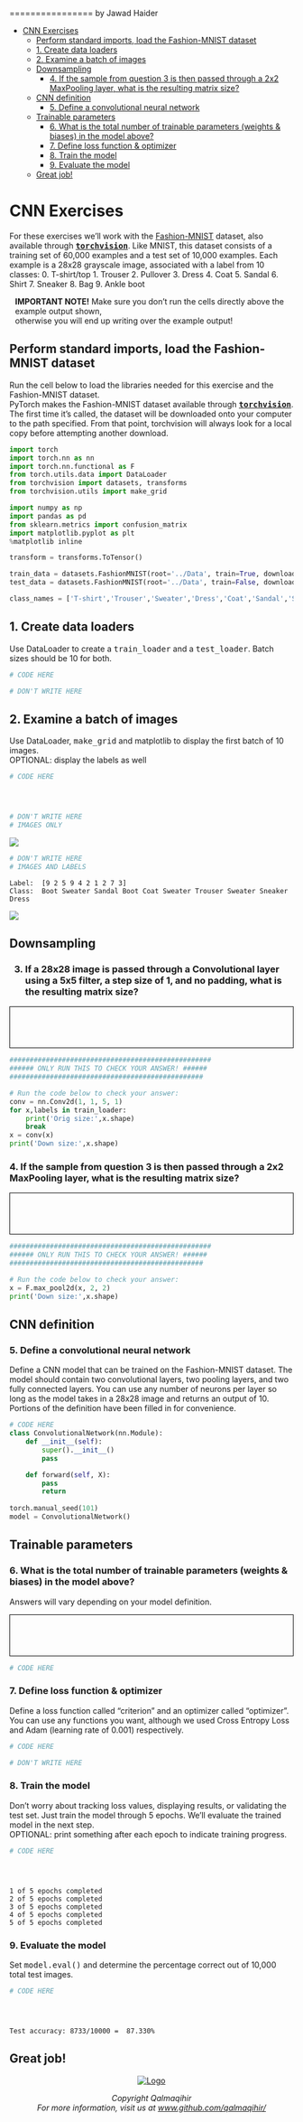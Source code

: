 ================
by Jawad Haider

- <a href="#cnn-exercises" id="toc-cnn-exercises">CNN Exercises</a>
  - <a href="#perform-standard-imports-load-the-fashion-mnist-dataset"
    id="toc-perform-standard-imports-load-the-fashion-mnist-dataset">Perform
    standard imports, load the Fashion-MNIST dataset</a>
  - <a href="#create-data-loaders" id="toc-create-data-loaders">1. Create
    data loaders</a>
  - <a href="#examine-a-batch-of-images"
    id="toc-examine-a-batch-of-images">2. Examine a batch of images</a>
  - <a href="#downsampling" id="toc-downsampling">Downsampling</a>
    - <a
      href="#if-the-sample-from-question-3-is-then-passed-through-a-2x2-maxpooling-layer-what-is-the-resulting-matrix-size"
      id="toc-if-the-sample-from-question-3-is-then-passed-through-a-2x2-maxpooling-layer-what-is-the-resulting-matrix-size">4.
      If the sample from question 3 is then passed through a 2x2 MaxPooling
      layer, what is the resulting matrix size?</a>
  - <a href="#cnn-definition" id="toc-cnn-definition">CNN definition</a>
    - <a href="#define-a-convolutional-neural-network"
      id="toc-define-a-convolutional-neural-network">5. Define a convolutional
      neural network</a>
  - <a href="#trainable-parameters" id="toc-trainable-parameters">Trainable
    parameters</a>
    - <a
      href="#what-is-the-total-number-of-trainable-parameters-weights-biases-in-the-model-above"
      id="toc-what-is-the-total-number-of-trainable-parameters-weights-biases-in-the-model-above">6.
      What is the total number of trainable parameters (weights &amp; biases)
      in the model above?</a>
    - <a href="#define-loss-function-optimizer"
      id="toc-define-loss-function-optimizer">7. Define loss function &amp;
      optimizer</a>
    - <a href="#train-the-model" id="toc-train-the-model">8. Train the
      model</a>
    - <a href="#evaluate-the-model" id="toc-evaluate-the-model">9. Evaluate
      the model</a>
  - <a href="#great-job" id="toc-great-job">Great job!</a>

# CNN Exercises

For these exercises we’ll work with the
<a href='https://www.kaggle.com/zalando-research/fashionmnist'>Fashion-MNIST</a>
dataset, also available through
<a href='https://pytorch.org/docs/stable/torchvision/index.html'><tt><strong>torchvision</strong></tt></a>.
Like MNIST, this dataset consists of a training set of 60,000 examples
and a test set of 10,000 examples. Each example is a 28x28 grayscale
image, associated with a label from 10 classes: 0. T-shirt/top 1.
Trouser 2. Pullover 3. Dress 4. Coat 5. Sandal 6. Shirt 7. Sneaker 8.
Bag 9. Ankle boot

<div class="alert alert-danger" style="margin: 10px">

<strong>IMPORTANT NOTE!</strong> Make sure you don’t run the cells
directly above the example output shown, <br>otherwise you will end up
writing over the example output!

</div>

## Perform standard imports, load the Fashion-MNIST dataset

Run the cell below to load the libraries needed for this exercise and
the Fashion-MNIST dataset.<br> PyTorch makes the Fashion-MNIST dataset
available through
<a href='https://pytorch.org/docs/stable/torchvision/datasets.html#fashion-mnist'><tt><strong>torchvision</strong></tt></a>.
The first time it’s called, the dataset will be downloaded onto your
computer to the path specified. From that point, torchvision will always
look for a local copy before attempting another download.

``` python
import torch
import torch.nn as nn
import torch.nn.functional as F
from torch.utils.data import DataLoader
from torchvision import datasets, transforms
from torchvision.utils import make_grid

import numpy as np
import pandas as pd
from sklearn.metrics import confusion_matrix
import matplotlib.pyplot as plt
%matplotlib inline

transform = transforms.ToTensor()

train_data = datasets.FashionMNIST(root='../Data', train=True, download=True, transform=transform)
test_data = datasets.FashionMNIST(root='../Data', train=False, download=True, transform=transform)

class_names = ['T-shirt','Trouser','Sweater','Dress','Coat','Sandal','Shirt','Sneaker','Bag','Boot']
```

## 1. Create data loaders

Use DataLoader to create a <tt>train_loader</tt> and a
<tt>test_loader</tt>. Batch sizes should be 10 for both.

``` python
# CODE HERE


```

``` python
# DON'T WRITE HERE
```

## 2. Examine a batch of images

Use DataLoader, <tt>make_grid</tt> and matplotlib to display the first
batch of 10 images.<br> OPTIONAL: display the labels as well

``` python
# CODE HERE





```

``` python
# DON'T WRITE HERE
# IMAGES ONLY
```

![](05-CNN-Exercises_files/figure-gfm/cell-6-output-1.png)

``` python
# DON'T WRITE HERE
# IMAGES AND LABELS
```

    Label:  [9 2 5 9 4 2 1 2 7 3]
    Class:  Boot Sweater Sandal Boot Coat Sweater Trouser Sweater Sneaker Dress

![](05-CNN-Exercises_files/figure-gfm/cell-7-output-2.png)

## Downsampling

<h3>

3.  If a 28x28 image is passed through a Convolutional layer using a 5x5
    filter, a step size of 1, and no padding, what is the resulting
    matrix size?
    </h3>

<div style="border:1px black solid; padding:5px">

<br><br>

</div>

``` python
##################################################
###### ONLY RUN THIS TO CHECK YOUR ANSWER! ######
################################################

# Run the code below to check your answer:
conv = nn.Conv2d(1, 1, 5, 1)
for x,labels in train_loader:
    print('Orig size:',x.shape)
    break
x = conv(x)
print('Down size:',x.shape)
```

### 4. If the sample from question 3 is then passed through a 2x2 MaxPooling layer, what is the resulting matrix size?

<div style="border:1px black solid; padding:5px">

<br><br>

</div>

``` python
##################################################
###### ONLY RUN THIS TO CHECK YOUR ANSWER! ######
################################################

# Run the code below to check your answer:
x = F.max_pool2d(x, 2, 2)
print('Down size:',x.shape)
```

## CNN definition

### 5. Define a convolutional neural network

Define a CNN model that can be trained on the Fashion-MNIST dataset. The
model should contain two convolutional layers, two pooling layers, and
two fully connected layers. You can use any number of neurons per layer
so long as the model takes in a 28x28 image and returns an output of 10.
Portions of the definition have been filled in for convenience.

``` python
# CODE HERE
class ConvolutionalNetwork(nn.Module):
    def __init__(self):
        super().__init__()
        pass

    def forward(self, X):
        pass 
        return 
    
torch.manual_seed(101)
model = ConvolutionalNetwork()
```

## Trainable parameters

### 6. What is the total number of trainable parameters (weights & biases) in the model above?

Answers will vary depending on your model definition.

<div style="border:1px black solid; padding:5px">

<br><br>

</div>

``` python
# CODE HERE
```

### 7. Define loss function & optimizer

Define a loss function called “criterion” and an optimizer called
“optimizer”.<br> You can use any functions you want, although we used
Cross Entropy Loss and Adam (learning rate of 0.001) respectively.

``` python
# CODE HERE


```

``` python
# DON'T WRITE HERE
```

### 8. Train the model

Don’t worry about tracking loss values, displaying results, or
validating the test set. Just train the model through 5 epochs. We’ll
evaluate the trained model in the next step.<br> OPTIONAL: print
something after each epoch to indicate training progress.

``` python
# CODE HERE




```

``` python
```

    1 of 5 epochs completed
    2 of 5 epochs completed
    3 of 5 epochs completed
    4 of 5 epochs completed
    5 of 5 epochs completed

### 9. Evaluate the model

Set <tt>model.eval()</tt> and determine the percentage correct out of
10,000 total test images.

``` python
# CODE HERE




```

``` python
```

    Test accuracy: 8733/10000 =  87.330%

## Great job!

<center>

<a href=''> ![Logo](../logo1.png) </a>

</center>
<center>
<em>Copyright Qalmaqihir</em>
</center>
<center>
<em>For more information, visit us at
<a href='http://www.github.com/qalmaqihir/'>www.github.com/qalmaqihir/</a></em>
</center>
